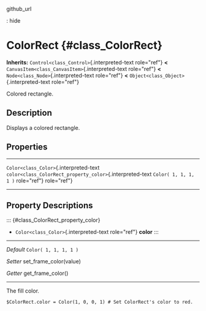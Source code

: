 github\_url

:   hide

ColorRect {#class_ColorRect}
=========

**Inherits:** `Control<class_Control>`{.interpreted-text role="ref"}
**\<** `CanvasItem<class_CanvasItem>`{.interpreted-text role="ref"}
**\<** `Node<class_Node>`{.interpreted-text role="ref"} **\<**
`Object<class_Object>`{.interpreted-text role="ref"}

Colored rectangle.

Description
-----------

Displays a colored rectangle.

Properties
----------

  ---------------------------------------- ----------------------------------------------------------- -----------------------
  `Color<class_Color>`{.interpreted-text   `color<class_ColorRect_property_color>`{.interpreted-text   `Color( 1, 1, 1, 1 )`
  role="ref"}                              role="ref"}                                                 

  ---------------------------------------- ----------------------------------------------------------- -----------------------

Property Descriptions
---------------------

::: {#class_ColorRect_property_color}
-   `Color<class_Color>`{.interpreted-text role="ref"} **color**
:::

  ----------- --------------------------
  *Default*   `Color( 1, 1, 1, 1 )`

  *Setter*    set\_frame\_color(value)

  *Getter*    get\_frame\_color()
  ----------- --------------------------

The fill color.

    $ColorRect.color = Color(1, 0, 0, 1) # Set ColorRect's color to red.
